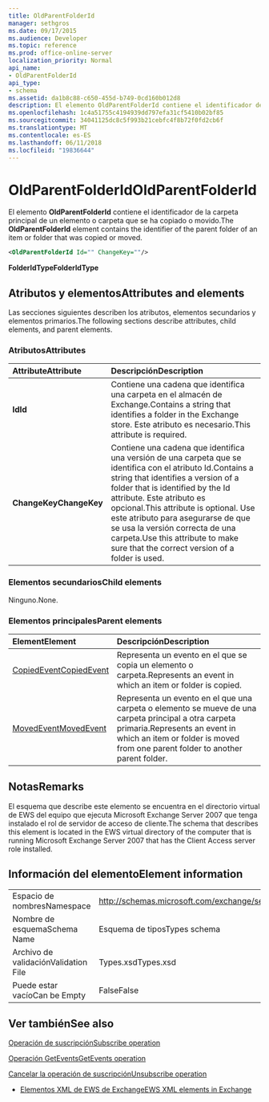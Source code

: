 ```yaml
---
title: OldParentFolderId
manager: sethgros
ms.date: 09/17/2015
ms.audience: Developer
ms.topic: reference
ms.prod: office-online-server
localization_priority: Normal
api_name:
- OldParentFolderId
api_type:
- schema
ms.assetid: da1b8c88-c650-455d-b749-0cd160b012d8
description: El elemento OldParentFolderId contiene el identificador de la carpeta principal de un elemento o carpeta que se ha copiado o movido.
ms.openlocfilehash: 1c4a51755c4194939dd797efa31cf5410b02bf85
ms.sourcegitcommit: 34041125dc8c5f993b21cebfc4f8b72f0fd2cb6f
ms.translationtype: MT
ms.contentlocale: es-ES
ms.lasthandoff: 06/11/2018
ms.locfileid: "19836644"
---
```

# <a name="oldparentfolderid"></a><span data-ttu-id="aa815-103">OldParentFolderId</span><span class="sxs-lookup"><span data-stu-id="aa815-103">OldParentFolderId</span></span>

<span data-ttu-id="aa815-104">El elemento **OldParentFolderId** contiene el identificador de la carpeta principal de un elemento o carpeta que se ha copiado o movido.</span><span class="sxs-lookup"><span data-stu-id="aa815-104">The **OldParentFolderId** element contains the identifier of the parent folder of an item or folder that was copied or moved.</span></span> 
  
```xml
<OldParentFolderId Id="" ChangeKey=""/>
```

 <span data-ttu-id="aa815-105">**FolderIdType**</span><span class="sxs-lookup"><span data-stu-id="aa815-105">**FolderIdType**</span></span>
## <a name="attributes-and-elements"></a><span data-ttu-id="aa815-106">Atributos y elementos</span><span class="sxs-lookup"><span data-stu-id="aa815-106">Attributes and elements</span></span>

<span data-ttu-id="aa815-107">Las secciones siguientes describen los atributos, elementos secundarios y elementos primarios.</span><span class="sxs-lookup"><span data-stu-id="aa815-107">The following sections describe attributes, child elements, and parent elements.</span></span>
  
### <a name="attributes"></a><span data-ttu-id="aa815-108">Atributos</span><span class="sxs-lookup"><span data-stu-id="aa815-108">Attributes</span></span>

|<span data-ttu-id="aa815-109">**Attribute**</span><span class="sxs-lookup"><span data-stu-id="aa815-109">**Attribute**</span></span>|<span data-ttu-id="aa815-110">**Descripción**</span><span class="sxs-lookup"><span data-stu-id="aa815-110">**Description**</span></span>|
|:-----|:-----|
|<span data-ttu-id="aa815-111">**Id**</span><span class="sxs-lookup"><span data-stu-id="aa815-111">**Id**</span></span> <br/> |<span data-ttu-id="aa815-112">Contiene una cadena que identifica una carpeta en el almacén de Exchange.</span><span class="sxs-lookup"><span data-stu-id="aa815-112">Contains a string that identifies a folder in the Exchange store.</span></span> <span data-ttu-id="aa815-113">Este atributo es necesario.</span><span class="sxs-lookup"><span data-stu-id="aa815-113">This attribute is required.</span></span>  <br/> |
|<span data-ttu-id="aa815-114">**ChangeKey**</span><span class="sxs-lookup"><span data-stu-id="aa815-114">**ChangeKey**</span></span> <br/> |<span data-ttu-id="aa815-115">Contiene una cadena que identifica una versión de una carpeta que se identifica con el atributo Id.</span><span class="sxs-lookup"><span data-stu-id="aa815-115">Contains a string that identifies a version of a folder that is identified by the Id attribute.</span></span> <span data-ttu-id="aa815-116">Este atributo es opcional.</span><span class="sxs-lookup"><span data-stu-id="aa815-116">This attribute is optional.</span></span> <span data-ttu-id="aa815-117">Use este atributo para asegurarse de que se usa la versión correcta de una carpeta.</span><span class="sxs-lookup"><span data-stu-id="aa815-117">Use this attribute to make sure that the correct version of a folder is used.</span></span>  <br/> |
   
### <a name="child-elements"></a><span data-ttu-id="aa815-118">Elementos secundarios</span><span class="sxs-lookup"><span data-stu-id="aa815-118">Child elements</span></span>

<span data-ttu-id="aa815-119">Ninguno.</span><span class="sxs-lookup"><span data-stu-id="aa815-119">None.</span></span>
  
### <a name="parent-elements"></a><span data-ttu-id="aa815-120">Elementos principales</span><span class="sxs-lookup"><span data-stu-id="aa815-120">Parent elements</span></span>

|<span data-ttu-id="aa815-121">**Element**</span><span class="sxs-lookup"><span data-stu-id="aa815-121">**Element**</span></span>|<span data-ttu-id="aa815-122">**Descripción**</span><span class="sxs-lookup"><span data-stu-id="aa815-122">**Description**</span></span>|
|:-----|:-----|
|[<span data-ttu-id="aa815-123">CopiedEvent</span><span class="sxs-lookup"><span data-stu-id="aa815-123">CopiedEvent</span></span>](copiedevent.md) <br/> |<span data-ttu-id="aa815-124">Representa un evento en el que se copia un elemento o carpeta.</span><span class="sxs-lookup"><span data-stu-id="aa815-124">Represents an event in which an item or folder is copied.</span></span>  <br/> |
|[<span data-ttu-id="aa815-125">MovedEvent</span><span class="sxs-lookup"><span data-stu-id="aa815-125">MovedEvent</span></span>](movedevent.md) <br/> |<span data-ttu-id="aa815-126">Representa un evento en el que una carpeta o elemento se mueve de una carpeta principal a otra carpeta primaria.</span><span class="sxs-lookup"><span data-stu-id="aa815-126">Represents an event in which an item or folder is moved from one parent folder to another parent folder.</span></span>  <br/> |
   
## <a name="remarks"></a><span data-ttu-id="aa815-127">Notas</span><span class="sxs-lookup"><span data-stu-id="aa815-127">Remarks</span></span>

<span data-ttu-id="aa815-128">El esquema que describe este elemento se encuentra en el directorio virtual de EWS del equipo que ejecuta Microsoft Exchange Server 2007 que tenga instalado el rol de servidor de acceso de cliente.</span><span class="sxs-lookup"><span data-stu-id="aa815-128">The schema that describes this element is located in the EWS virtual directory of the computer that is running Microsoft Exchange Server 2007 that has the Client Access server role installed.</span></span>
  
## <a name="element-information"></a><span data-ttu-id="aa815-129">Información del elemento</span><span class="sxs-lookup"><span data-stu-id="aa815-129">Element information</span></span>

|||
|:-----|:-----|
|<span data-ttu-id="aa815-130">Espacio de nombres</span><span class="sxs-lookup"><span data-stu-id="aa815-130">Namespace</span></span>  <br/> |http://schemas.microsoft.com/exchange/services/2006/types  <br/> |
|<span data-ttu-id="aa815-131">Nombre de esquema</span><span class="sxs-lookup"><span data-stu-id="aa815-131">Schema Name</span></span>  <br/> |<span data-ttu-id="aa815-132">Esquema de tipos</span><span class="sxs-lookup"><span data-stu-id="aa815-132">Types schema</span></span>  <br/> |
|<span data-ttu-id="aa815-133">Archivo de validación</span><span class="sxs-lookup"><span data-stu-id="aa815-133">Validation File</span></span>  <br/> |<span data-ttu-id="aa815-134">Types.xsd</span><span class="sxs-lookup"><span data-stu-id="aa815-134">Types.xsd</span></span>  <br/> |
|<span data-ttu-id="aa815-135">Puede estar vacío</span><span class="sxs-lookup"><span data-stu-id="aa815-135">Can be Empty</span></span>  <br/> |<span data-ttu-id="aa815-136">False</span><span class="sxs-lookup"><span data-stu-id="aa815-136">False</span></span>  <br/> |
   
## <a name="see-also"></a><span data-ttu-id="aa815-137">Ver también</span><span class="sxs-lookup"><span data-stu-id="aa815-137">See also</span></span>



[<span data-ttu-id="aa815-138">Operación de suscripción</span><span class="sxs-lookup"><span data-stu-id="aa815-138">Subscribe operation</span></span>](subscribe-operation.md)
  
[<span data-ttu-id="aa815-139">Operación GetEvents</span><span class="sxs-lookup"><span data-stu-id="aa815-139">GetEvents operation</span></span>](getevents-operation.md)
  
[<span data-ttu-id="aa815-140">Cancelar la operación de suscripción</span><span class="sxs-lookup"><span data-stu-id="aa815-140">Unsubscribe operation</span></span>](unsubscribe-operation.md)


- [<span data-ttu-id="aa815-141">Elementos XML de EWS de Exchange</span><span class="sxs-lookup"><span data-stu-id="aa815-141">EWS XML elements in Exchange</span></span>](ews-xml-elements-in-exchange.md)

